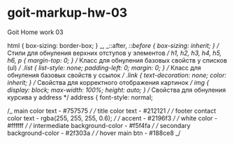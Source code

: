 # goit-markup-hw-03

Goit Home work 03

html { box-sizing: border-box; } _, _::after, _::before { box-sizing: inherit; } /_ Стили для
обнуления верхних отступов у элементов _/ h1, h2, h3, h4, h5, h6, p { margin-top: 0; } /_ Класс для
обнуления базовых свойств у списков (ul) _/ .list { list-style: none; padding-left: 0; margin: 0; }
/_ Класс для обнуления базовых свойств у ссылок _/ .link { text-decoration: none; color: inherit; }
/_ Свойства для корректного отображения картинок _/ img { display: block; max-width: 100%; height:
auto; } /_ Свойства для обнуления курсива у address \*/ address { font-style: normal;

/_ main color text - #757575 _/ /_ title color text - #212121 _/ /_ footer contact color text -
rgba(255, 255, 255, 0.6); _/ /_ accent - #2196f3 _/ /_ white color - #ffffff _/ /_ intermediate
background-color - #f5f4fa _/ /_ secondary background-color - #2f303a _/ /_ hover main btn - #188ce8
_/
